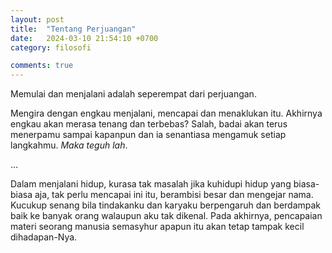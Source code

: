 ```yaml
---
layout: post
title:  "Tentang Perjuangan"
date:   2024-03-10 21:54:10 +0700
category: filosofi

comments: true
---
```


Memulai dan menjalani adalah seperempat dari perjuangan.<!--more-->

Mengira dengan engkau menjalani, mencapai dan menaklukan itu. Akhirnya engkau akan merasa tenang dan terbebas? Salah, badai akan terus menerpamu sampai kapanpun dan ia senantiasa mengamuk setiap langkahmu. *Maka teguh lah*.

...

Dalam menjalani hidup, kurasa tak masalah jika kuhidupi hidup yang biasa-biasa aja, tak perlu mencapai ini itu, berambisi besar dan mengejar nama. Kucukup senang bila tindakanku dan karyaku berpengaruh dan berdampak baik ke banyak orang walaupun aku tak dikenal. Pada akhirnya, pencapaian materi seorang manusia semasyhur apapun itu akan tetap tampak kecil dihadapan-Nya.
